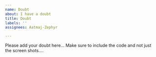```yaml
---
name: Doubt
about: I have a doubt
title: Doubt
labels: ''
assignees: Aatmaj-Zephyr

---
```


Please add your doubt here... Make sure to include the code and not just the screen shots....
